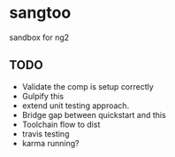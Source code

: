 # sangtoo
sandbox for ng2

## TODO
* Validate the comp is setup correctly
* Gulpify this
* extend unit testing approach.
* Bridge gap between quickstart and this
* Toolchain flow to dist
* travis testing
* karma running?


